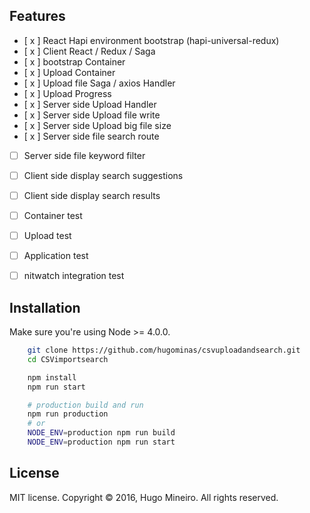 ## Features

- [ x ] React Hapi environment bootstrap (hapi-universal-redux)
- [ x ] Client React / Redux / Saga 
- [ x ] bootstrap Container
- [ x ] Upload Container
- [ x ] Upload file Saga / axios Handler
- [ x ] Upload Progress
- [ x ] Server side Upload Handler
- [ x ] Server side Upload file write
- [ x ] Server side Upload big file size
- [ x ] Server side file search route
- [   ] Server side file keyword filter
- [   ] Client side display search suggestions
- [   ] Client side display search results
- [   ] Container test
- [   ] Upload test
- [   ] Application test
- [   ] nitwatch integration test




## Installation

Make sure you're using Node >= 4.0.0.

```bash
	git clone https://github.com/hugominas/csvuploadandsearch.git
	cd CSVimportsearch

	npm install
	npm run start

	# production build and run
	npm run production
	# or
	NODE_ENV=production npm run build
	NODE_ENV=production npm run start
```


## License

MIT license. Copyright © 2016, Hugo Mineiro. All rights reserved.
